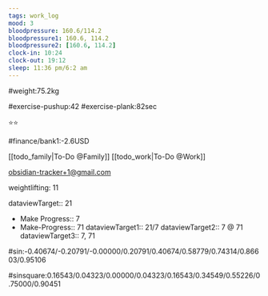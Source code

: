 ```yaml
---
tags: work_log
mood: 3
bloodpressure: 160.6/114.2
bloodpressure1: 160.6, 114.2
bloodpressure2: [160.6, 114.2]
clock-in: 10:24
clock-out: 19:12
sleep: 11:36 pm/6:2 am
---
```


#weight:75.2kg

#exercise-pushup:42
#exercise-plank:82sec


⭐⭐

#finance/bank1:-2.6USD

[[todo_family|To-Do @Family]]
[[todo_work|To-Do @Work]]

obsidian-tracker+1@gmail.com

weightlifting: 11

dataviewTarget:: 21
- Make Progress:: 7
- Make-Progress:: 71
dataviewTarget1:: 21/7
dataviewTarget2:: 7 @ 71
dataviewTarget3:: 7, 71

#sin:-0.40674/-0.20791/-0.00000/0.20791/0.40674/0.58779/0.74314/0.86603/0.95106

#sinsquare:0.16543/0.04323/0.00000/0.04323/0.16543/0.34549/0.55226/0.75000/0.90451

